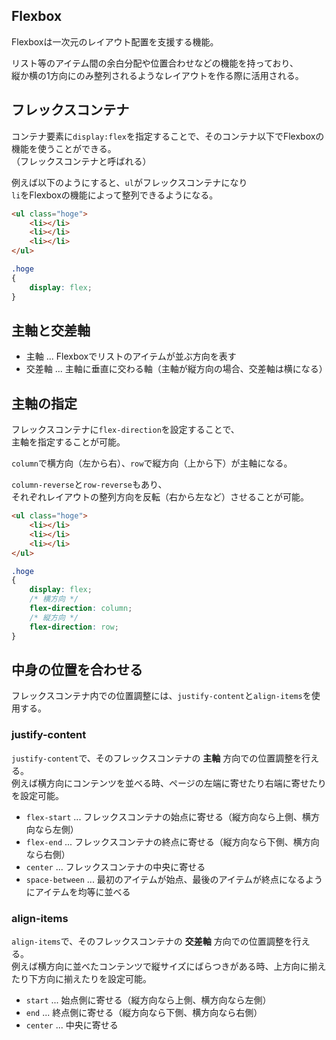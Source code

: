 ## Flexbox
Flexboxは一次元のレイアウト配置を支援する機能。  

リスト等のアイテム間の余白分配や位置合わせなどの機能を持っており、  
縦か横の1方向にのみ整列されるようなレイアウトを作る際に活用される。

## フレックスコンテナ
コンテナ要素に`display:flex`を指定することで、そのコンテナ以下でFlexboxの機能を使うことができる。  
（フレックスコンテナと呼ばれる）

例えば以下のようにすると、`ul`がフレックスコンテナになり  
`li`をFlexboxの機能によって整列できるようになる。
```html
<ul class="hoge">
    <li></li>
    <li></li>
    <li></li>
</ul>
```

```css
.hoge
{
    display: flex;
}
```

## 主軸と交差軸
* 主軸 ... Flexboxでリストのアイテムが並ぶ方向を表す
* 交差軸 ... 主軸に垂直に交わる軸（主軸が縦方向の場合、交差軸は横になる）

## 主軸の指定
フレックスコンテナに`flex-direction`を設定することで、  
主軸を指定することが可能。

`column`で横方向（左から右）、`row`で縦方向（上から下）が主軸になる。

`column-reverse`と`row-reverse`もあり、  
それぞれレイアウトの整列方向を反転（右から左など）させることが可能。

```html
<ul class="hoge">
    <li></li>
    <li></li>
    <li></li>
</ul>
```

```css
.hoge
{
    display: flex;
    /* 横方向 */
    flex-direction: column; 
    /* 縦方向 */
    flex-direction: row; 
}
```

## 中身の位置を合わせる
フレックスコンテナ内での位置調整には、`justify-content`と`align-items`を使用する。

### justify-content
`justify-content`で、そのフレックスコンテナの **主軸** 方向での位置調整を行える。  
例えば横方向にコンテンツを並べる時、ページの左端に寄せたり右端に寄せたりを設定可能。

* `flex-start` ... フレックスコンテナの始点に寄せる（縦方向なら上側、横方向なら左側）
* `flex-end` ... フレックスコンテナの終点に寄せる（縦方向なら下側、横方向なら右側）
* `center` ... フレックスコンテナの中央に寄せる
* `space-between` ... 最初のアイテムが始点、最後のアイテムが終点になるようにアイテムを均等に並べる

### align-items
`align-items`で、そのフレックスコンテナの **交差軸** 方向での位置調整を行える。  
例えば横方向に並べたコンテンツで縦サイズにばらつきがある時、上方向に揃えたり下方向に揃えたりを設定可能。

* `start` ... 始点側に寄せる（縦方向なら上側、横方向なら左側）
* `end` ... 終点側に寄せる（縦方向なら下側、横方向なら右側）
* `center` ... 中央に寄せる